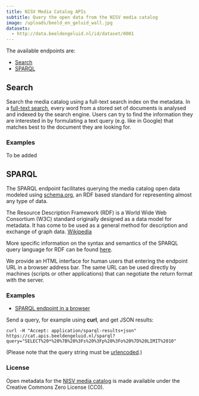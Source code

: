 ```yaml
---
title: NISV Media Catalog APIs
subtitle: Query the open data from the NISV media catalog
image: /uploads/beeld_en_geluid_wall.jpg
datasets:
  - http://data.beeldengeluid.nl/id/dataset/0001
---
```


The available endpoints are:

- [Search](/apis/nisv-media-catalog#search)
- [SPARQL](/apis/nisv-media-catalog#sparql)

## Search

Search the media catalog using a full-text search index on the metadata. In a [full-text search](https://en.wikipedia.org/wiki/Full-text_search), every word from a stored set of documents is analysed and indexed by the search engine. Users can try to find the information they are interested in by formulating a text query (e.g. like in Google) that matches best to the document they are looking for.

### Examples

To be added

## SPARQL

The SPARQL endpoint facilitates querying the media catalog open data modeled using [schema.org](https://schema.org/), an RDF based standard for representing almost any type of data.

The Resource Description Framework (RDF) is a World Wide Web Consortium (W3C) standard originally designed as a data model for metadata. It has come to be used as a general method for description and exchange of graph data. [Wikipedia](https://en.wikipedia.org/wiki/Resource_Description_Framework)

More specific information on the syntax and semantics of the SPARQL query language for RDF can be found [here](https://www.w3.org/TR/rdf-sparql-query/).

We provide an HTML interface for human users that entering the endpoint URL in a browser address bar. The same URL can be used directly by machines (scripts or other applications) that can negotiate the return format with the server.

### Examples

- [SPARQL endpoint in a browser](https://cat.apis.beeldengeluid.nl/sparql)

Send a query, for example using **curl**, and get JSON results:

`curl -H "Accept: application/sparql-results+json" https://cat.apis.beeldengeluid.nl/sparql?query="SELECT%20*%20%7B%20%3Fs%20%3Fp%20%3Fo%20%7D%20LIMIT%2010"`

(Please note that the query string must be [urlencoded](https://www.urlencoder.org/).)

### License

Open metadata for the [NISV media catalog](/nl/datasets/beeld-en-geluid-catalogus) is made available under the Creative Commons Zero License (CC0).

